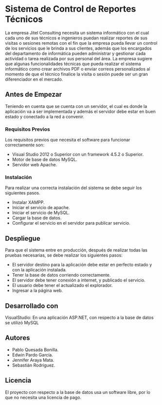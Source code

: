 # Sistema de Control de Reportes Técnicos

La empresa Jitel Consulting necesita un sistema informático con el cual cada uno de sus técnicos e ingenieros puedan realizar 
reportes de sus visitas o sesiones remotas con el fin que la empresa pueda llevar un control de los servicios que le brinda a 
sus clientes, además que los encargados del departamento de informática pueden administrar y gestionar cada actividad o tarea 
realizada por sus personal del área. La empresa sugiere que algunas funcionalidades técnicas que pueda realizar el sistema 
informático como crear archivos PDF o enviar correos personalizados al momento de que el técnico finalice la visita o sesión 
puede ser un gran diferenciador en el mercado.

## Antes de Empezar

Teniendo en cuenta que se cuenta con un servidor, el cual es donde la aplicación va a ser implementada y además el servidor debe estar en buen estado y conectado a la red a convenir.

### Requisitos Previos 

Los requisitos previos que necesita el software para funcionar correctamente son:

* Visual Studio 2012 o Superior con un framework 4.5.2 o Superior.
* Motor de base de datos MySQL.
* Servidor web Apache.


### Instalación 

Para realizar una correcta instalación del sistema se debe seguir los siguientes pasos.

* Instalar XAMPP.
* Iniciar el servicio de apache.
* Iniciar el servicio de MySQL.
* Cargar la base de datos.
* Configurar el servicio en el servidor para publicar servicio.



## Despliegue

Para que el sistema entre en producción, después de realizar todas las pruebas necesarias, se debe realizar los siguientes pasos:

* El servidor destino para la aplicación debe estar en perfecto estado y con la aplicación instalada.
* Tener la base de datos corriendo correctamente.
* El servidor debe tener conexión a internet, y publicado el servicio.
* El usuario debe tener el actualizado el explorador.
* Ingresar a la página web.


## Desarrollado con

VisualStudio: En una aplicación ASP.NET, con respecto a la base de datos se utilizó MySQL


## Autores

* Pablo Quesada Bonilla.
* Edwin Pardo García.
* Jennifer Araya Mata.
* Sebastián Rodríguez.

## Licencia 

El proyecto con respecto a la base de datos usa un software libre, por lo que no necesita una licencia de pago.

